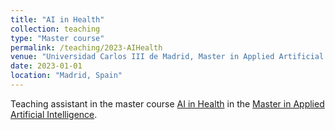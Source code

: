 ```yaml
---
title: "AI in Health"
collection: teaching
type: "Master course"
permalink: /teaching/2023-AIHealth
venue: "Universidad Carlos III de Madrid, Master in Applied Artificial Intelligence"
date: 2023-01-01
location: "Madrid, Spain"
---
```


Teaching assistant in the master course [AI in Health](https://aplicaciones.uc3m.es/cpa/generaFicha?est=378&asig=19216&idioma=2) in the [Master in Applied Artificial Intelligence](https://www.uc3m.es/master/applied-artificial-intelligence).
